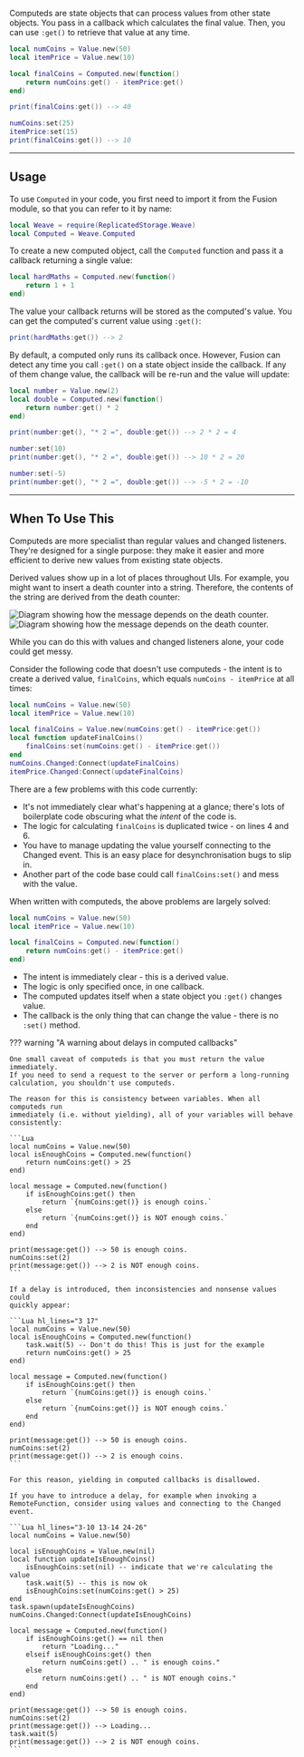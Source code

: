 Computeds are state objects that can process values from other state objects.
You pass in a callback which calculates the final value. Then, you can use
`:get()` to retrieve that value at any time.

```Lua
local numCoins = Value.new(50)
local itemPrice = Value.new(10)

local finalCoins = Computed.new(function()
    return numCoins:get() - itemPrice:get()
end)

print(finalCoins:get()) --> 40

numCoins:set(25)
itemPrice:set(15)
print(finalCoins:get()) --> 10
```

---

## Usage

To use `Computed` in your code, you first need to import it from the Fusion
module, so that you can refer to it by name:

```Lua linenums="1" hl_lines="2"
local Weave = require(ReplicatedStorage.Weave)
local Computed = Weave.Computed
```

To create a new computed object, call the `Computed` function and pass it a
callback returning a single value:

```Lua
local hardMaths = Computed.new(function()
    return 1 + 1
end)
```

The value your callback returns will be stored as the computed's value. You can
get the computed's current value using `:get()`:

```Lua
print(hardMaths:get()) --> 2
```

By default, a computed only runs its callback once. However, Fusion can detect
any time you call `:get()` on a state object inside the callback. If any of them
change value, the callback will be re-run and the value will update:

```Lua
local number = Value.new(2)
local double = Computed.new(function()
    return number:get() * 2
end)

print(number:get(), "* 2 =", double:get()) --> 2 * 2 = 4

number:set(10)
print(number:get(), "* 2 =", double:get()) --> 10 * 2 = 20

number:set(-5)
print(number:get(), "* 2 =", double:get()) --> -5 * 2 = -10
```

---

## When To Use This

Computeds are more specialist than regular values and changed listeners. They're
designed for a single purpose: they make it easier and more efficient to derive
new values from existing state objects.

Derived values show up in a lot of places throughout UIs. For example, you might
want to insert a death counter into a string. Therefore, the contents of the
string are derived from the death counter:

![Diagram showing how the message depends on the death counter.](Derived-Value-Dark.svg#only-dark)
![Diagram showing how the message depends on the death counter.](Derived-Value-Light.svg#only-light)

While you can do this with values and changed listeners alone, your code could get messy.

Consider the following code that doesn't use computeds - the intent is to create
a derived value, `finalCoins`, which equals `numCoins - itemPrice` at all times:

```Lua linenums="1"
local numCoins = Value.new(50)
local itemPrice = Value.new(10)

local finalCoins = Value.new(numCoins:get() - itemPrice:get())
local function updateFinalCoins()
    finalCoins:set(numCoins:get() - itemPrice:get())
end
numCoins.Changed:Connect(updateFinalCoins)
itemPrice.Changed:Connect(updateFinalCoins)
```

There are a few problems with this code currently:

- It's not immediately clear what's happening at a glance; there's lots of
  boilerplate code obscuring what the _intent_ of the code is.
- The logic for calculating `finalCoins` is duplicated twice - on lines 4 and 6.
- You have to manage updating the value yourself connecting to the Changed event. This is an
  easy place for desynchronisation bugs to slip in.
- Another part of the code base could call `finalCoins:set()` and mess with the
  value.

When written with computeds, the above problems are largely solved:

```Lua linenums="1"
local numCoins = Value.new(50)
local itemPrice = Value.new(10)

local finalCoins = Computed.new(function()
    return numCoins:get() - itemPrice:get()
end)
```

- The intent is immediately clear - this is a derived value.
- The logic is only specified once, in one callback.
- The computed updates itself when a state object you `:get()` changes value.
- The callback is the only thing that can change the value - there is no `:set()`
  method.

??? warning "A warning about delays in computed callbacks"

    One small caveat of computeds is that you must return the value immediately.
    If you need to send a request to the server or perform a long-running
    calculation, you shouldn't use computeds.

    The reason for this is consistency between variables. When all computeds run
    immediately (i.e. without yielding), all of your variables will behave
    consistently:

    ```Lua
    local numCoins = Value.new(50)
    local isEnoughCoins = Computed.new(function()
        return numCoins:get() > 25
    end)

    local message = Computed.new(function()
        if isEnoughCoins:get() then
            return `{numCoins:get()} is enough coins.`
        else
            return `{numCoins:get()} is NOT enough coins.`
        end
    end)

    print(message:get()) --> 50 is enough coins.
    numCoins:set(2)
    print(message:get()) --> 2 is NOT enough coins.
    ```

    If a delay is introduced, then inconsistencies and nonsense values could
    quickly appear:

    ```Lua hl_lines="3 17"
    local numCoins = Value.new(50)
    local isEnoughCoins = Computed.new(function()
        task.wait(5) -- Don't do this! This is just for the example
        return numCoins:get() > 25
    end)

    local message = Computed.new(function()
        if isEnoughCoins:get() then
            return `{numCoins:get()} is enough coins.`
        else
            return `{numCoins:get()} is NOT enough coins.`
        end
    end)

    print(message:get()) --> 50 is enough coins.
    numCoins:set(2)
    print(message:get()) --> 2 is enough coins.
    ```

    For this reason, yielding in computed callbacks is disallowed.

    If you have to introduce a delay, for example when invoking a
    RemoteFunction, consider using values and connecting to the Changed event.

    ```Lua hl_lines="3-10 13-14 24-26"
    local numCoins = Value.new(50)

    local isEnoughCoins = Value.new(nil)
    local function updateIsEnoughCoins()
        isEnoughCoins:set(nil) -- indicate that we're calculating the value
        task.wait(5) -- this is now ok
        isEnoughCoins:set(numCoins:get() > 25)
    end
    task.spawn(updateIsEnoughCoins)
    numCoins.Changed:Connect(updateIsEnoughCoins)

    local message = Computed.new(function()
        if isEnoughCoins:get() == nil then
            return "Loading..."
        elseif isEnoughCoins:get() then
            return numCoins:get() .. " is enough coins."
        else
            return numCoins:get() .. " is NOT enough coins."
        end
    end)

    print(message:get()) --> 50 is enough coins.
    numCoins:set(2)
    print(message:get()) --> Loading...
    task.wait(5)
    print(message:get()) --> 2 is NOT enough coins.
    ```
